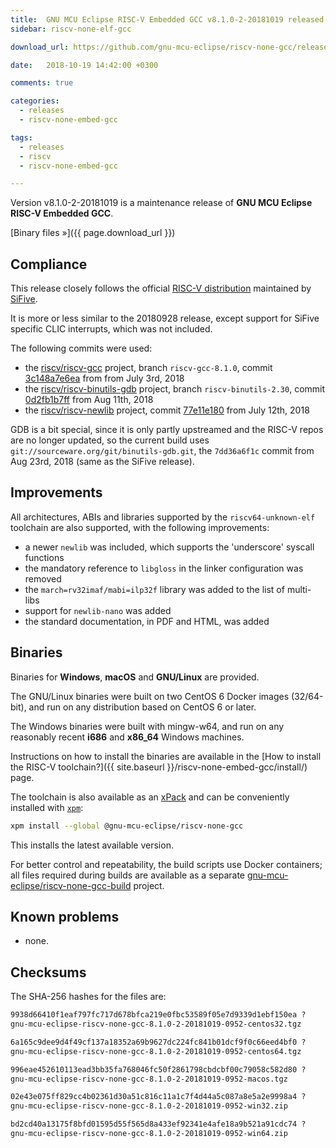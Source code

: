 ```yaml
---
title:  GNU MCU Eclipse RISC-V Embedded GCC v8.1.0-2-20181019 released
sidebar: riscv-none-elf-gcc

download_url: https://github.com/gnu-mcu-eclipse/riscv-none-gcc/releases/tag/v8.1.0-2-20181019/

date:   2018-10-19 14:42:00 +0300

comments: true

categories:
  - releases
  - riscv-none-embed-gcc

tags:
  - releases
  - riscv
  - riscv-none-embed-gcc

---
```


Version v8.1.0-2-20181019 is a maintenance release of **GNU MCU Eclipse
RISC-V Embedded GCC**.

[Binary files »]({{ page.download_url }})

## Compliance

This release closely follows the official
[RISC-V distribution](https://github.com/riscv/riscv-gcc) maintained by
[SiFive](https://www.sifive.com).

It is more or less similar to the 20180928 release, except support for
SiFive specific CLIC interrupts, which was not included.

The following commits were used:

- the [riscv/riscv-gcc](https://github.com/riscv/riscv-gcc) project,
branch `riscv-gcc-8.1.0`, commit
[3c148a7e6ea](https://github.com/gnu-mcu-eclipse/riscv-none-gcc/commit/3c148a7e6ea1379e3a8e8b5350ec03a72e5d4137)
from from July 3rd, 2018
- the [riscv/riscv-binutils-gdb](https://github.com/riscv/riscv-binutils-gdb)
project, branch `riscv-binutils-2.30`, commit
[0d2fb1b7ff](https://github.com/gnu-mcu-eclipse/riscv-binutils-gdb/commit/0d2fb1b7ff9b94e40352306f1f8857b863c6f787)
from Aug 11th, 2018
- the [riscv/riscv-newlib](https://github.com/riscv/riscv-newlib) project,
commit [77e11e180](https://github.com/gnu-mcu-eclipse/riscv-newlib/commit/77e11e1800f57cac7f5468b2bd064100a44755d4)
from July 12th, 2018

GDB is a bit special, since it is only partly upstreamed and the RISC-V repos
are no longer updated, so the current build uses
`git://sourceware.org/git/binutils-gdb.git`, the `7dd36a6f1c` commit from
Aug 23rd, 2018 (same as the SiFive release).

## Improvements

All architectures, ABIs and libraries supported by the `riscv64-unknown-elf`
toolchain are also supported, with the following improvements:

* a newer `newlib` was included, which supports the 'underscore' syscall functions
* the mandatory reference to `libgloss` in the linker configuration was removed
* the `march=rv32imaf/mabi=ilp32f` library was added to the list of multi-libs
* support for `newlib-nano` was added
* the standard documentation, in PDF and HTML, was added

## Binaries

Binaries for **Windows**, **macOS** and **GNU/Linux** are provided.

The GNU/Linux binaries were built on two CentOS 6 Docker images (32/64-bit),
and run on any distribution based on CentOS 6 or later.

The Windows binaries were built with mingw-w64, and run on any reasonably
recent **i686** and **x86_64** Windows machines.

Instructions on how to install the binaries are available in the
[How to install the RISC-V toolchain?]({{ site.baseurl }}/riscv-none-embed-gcc/install/)
page.

The toolchain is also available as an
[xPack](https://www.npmjs.com/package/@gnu-mcu-eclipse/riscv-none-gcc)
and can be conveniently installed with
[`xpm`](https://www.npmjs.com/package/xpm):

```sh
xpm install --global @gnu-mcu-eclipse/riscv-none-gcc
```

This installs the latest available version.

For better control and repeatability, the build scripts use Docker
containers; all files required during builds are available as a separate
[gnu-mcu-eclipse/riscv-none-gcc-build](https://github.com/gnu-mcu-eclipse/riscv-none-gcc-build)
project.

## Known problems

* none.

## Checksums

The SHA-256 hashes for the files are:

```txt
9938d66410f1eaf797fc717d678bfca219e0fbc53589f05e7d9339d1ebf150ea ?
gnu-mcu-eclipse-riscv-none-gcc-8.1.0-2-20181019-0952-centos32.tgz

6a165c9dee9d4f49cf137a18352a69b9627dc224fc841b01dcf9f0c66eed4bf0 ?
gnu-mcu-eclipse-riscv-none-gcc-8.1.0-2-20181019-0952-centos64.tgz

996eae452610113ead3bb35fa768046fc50f2861798cbdcbf00c79058c582d80 ?
gnu-mcu-eclipse-riscv-none-gcc-8.1.0-2-20181019-0952-macos.tgz

02e43e075ff829cc4b02361d30a51c816c11a1c7f4d44a5c087a8e5a2e9998a4 ?
gnu-mcu-eclipse-riscv-none-gcc-8.1.0-2-20181019-0952-win32.zip

bd2cd40a13175f8bfd01595d55f565d8a433ef92341e4afe18a9b521a91cdc74 ?
gnu-mcu-eclipse-riscv-none-gcc-8.1.0-2-20181019-0952-win64.zip
```
